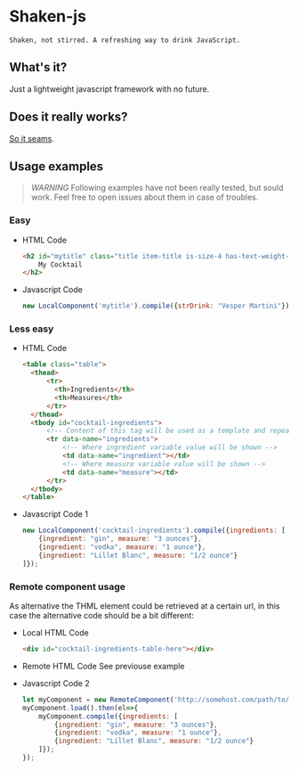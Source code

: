 # Shaken-js
    Shaken, not stirred. A refreshing way to drink JavaScript.

## What's it?

Just a lightweight javascript framework with no future.

## Does it really works?

[So it seams](https://manuelep.github.io/shaken-js/).

## Usage examples

> *WARNING*
> Following examples have not been really tested, but sould work.
> Feel free to open issues about them in case of troubles.

### Easy

* HTML Code
  ```html
  <h2 id="mytitle" class="title item-title is-size-4 has-text-weight-extra-bold" data-name="strDrink">
      My Cocktail
  </h2>
  ```
* Javascript Code
  ```js
  new LocalComponent('mytitle').compile({strDrink: "Vesper Martini"});
  ```

### Less easy

* HTML Code
  ```html
  <table class="table">
    <thead>
        <tr>
          <th>Ingredients</th>
          <th>Measures</th>
        </tr>
    </thead>
    <tbody id="cocktail-ingredients">
        <!-- Content of this tag will be used as a template and repeated looping over ingredients varialbe values -->
        <tr data-name="ingredients">
            <!-- Where ingredient variable value will be shown -->
            <td data-name="ingredient"></td>
            <!-- Where measure variable value will be shown -->
            <td data-name="measure"></td>
        </tr>
    </tbody>
  </table>
  ```

* Javascript Code 1
  ```js
  new LocalComponent('cocktail-ingredients').compile({ingredients: [
      {ingredient: "gin", measure: "3 ounces"},
      {ingredient: "vodka", measure: "1 ounce"},
      {ingredient: "Lillet Blanc", measure: "1/2 ounce"}
  ]});
  ```

### Remote component usage

As alternative the THML element could be retrieved at a certain url, in this case the alternative code should be a bit different:

* Local HTML Code
  ```html
  <div id="cocktail-ingredients-table-here"></div>
  ```
* Remote HTML Code
    See previouse example

* Javascript Code 2
  ```js
  let myComponent = new RemoteComponent('http://somehost.com/path/to/template.html', 'cocktail-ingredients-table-here')
  myComponent.load().then(el=>{
      myComponent.compile({ingredients: [
          {ingredient: "gin", measure: "3 ounces"},
          {ingredient: "vodka", measure: "1 ounce"},
          {ingredient: "Lillet Blanc", measure: "1/2 ounce"}
      ]});
  });
  ```


